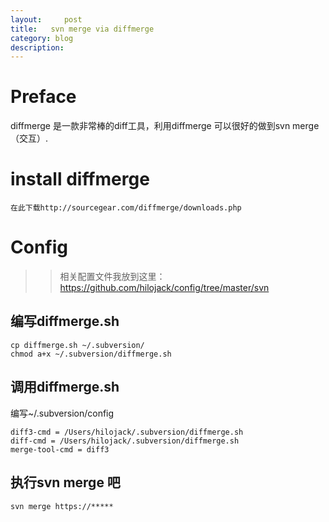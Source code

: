 ```yaml
---
layout:     post
title:   svn merge via diffmerge
category: blog
description: 
---
```


# Preface
diffmerge 是一款非常棒的diff工具，利用diffmerge 可以很好的做到svn merge（交互）.

# install diffmerge
	在此下载http://sourcegear.com/diffmerge/downloads.php

# Config
>> 相关配置文件我放到这里：https://github.com/hilojack/config/tree/master/svn
## 编写diffmerge.sh
	cp diffmerge.sh ~/.subversion/
	chmod a+x ~/.subversion/diffmerge.sh
## 调用diffmerge.sh
编写~/.subversion/config

	diff3-cmd = /Users/hilojack/.subversion/diffmerge.sh
	diff-cmd = /Users/hilojack/.subversion/diffmerge.sh
	merge-tool-cmd = diff3


## 执行svn merge 吧
	svn merge https://*****
